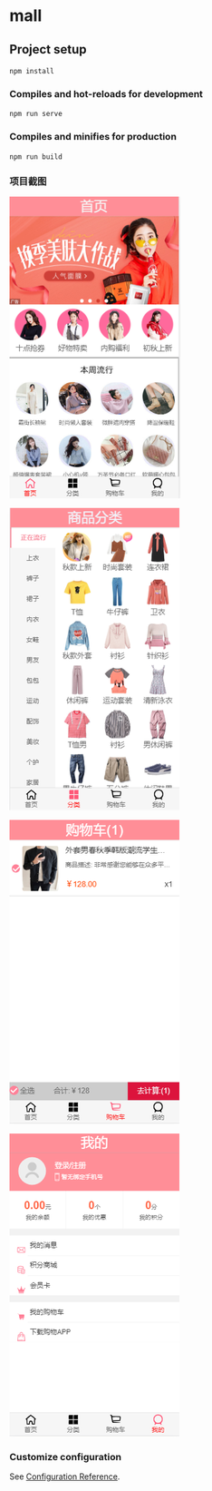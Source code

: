 # mall

## Project setup
```
npm install
```

### Compiles and hot-reloads for development
```
npm run serve
```

### Compiles and minifies for production
```
npm run build
```
### 项目截图
![add image](https://github.com/ZhouYC404/vuemall/raw/master/2020-09-21-13-05-54.png) 

![add image](https://github.com/ZhouYC404/vuemall/raw/master/2020-09-21-13-06-19.png)  

![add image](https://github.com/ZhouYC404/vuemall/raw/master/2020-09-21-13-06-55.png)  

![add image](https://github.com/ZhouYC404/vuemall/raw/master/2020-09-21-13-07-07.png)
### Customize configuration
See [Configuration Reference](https://cli.vuejs.org/config/).
